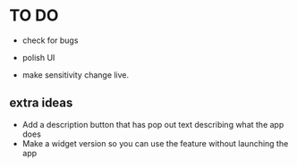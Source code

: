 # TO DO

* check for bugs

* polish UI

* make sensitivity change live.

## extra ideas
* Add a description button that has pop out text describing what the app does
* Make a widget version so you can use the feature without launching the app

  
